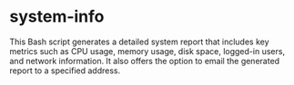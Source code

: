 # system-info
This Bash script generates a detailed system report that includes key metrics such as CPU usage, memory usage, disk space, logged-in users, and network information. It also offers the option to email the generated report to a specified address.
